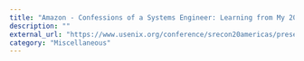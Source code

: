 ```yaml
---
title: "Amazon - Confessions of a Systems Engineer: Learning from My 20+ Years of Failure"
description: ""
external_url: "https://www.usenix.org/conference/srecon20americas/presentation/argent"
category: "Miscellaneous"
---
```

